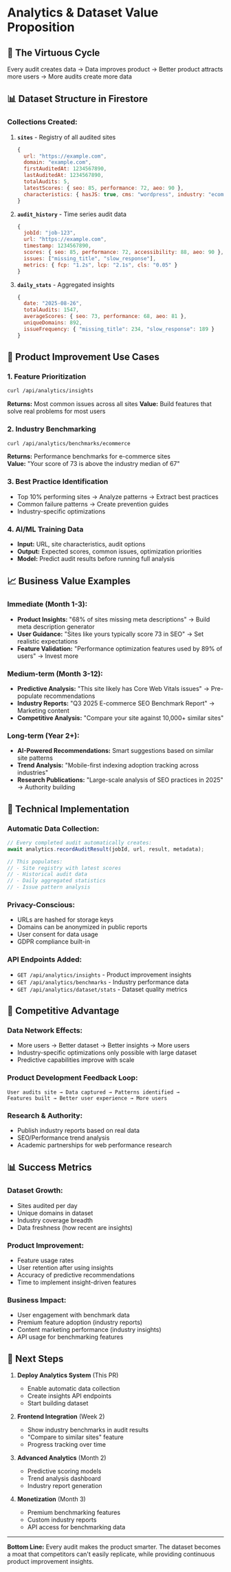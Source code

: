 # Analytics & Dataset Value Proposition

## 🎯 The Virtuous Cycle

Every audit creates data → Data improves product → Better product attracts more users → More audits create more data

## 📊 Dataset Structure in Firestore

### Collections Created:

1. **`sites`** - Registry of all audited sites
   ```javascript
   {
     url: "https://example.com",
     domain: "example.com", 
     firstAuditedAt: 1234567890,
     lastAuditedAt: 1234567890,
     totalAudits: 5,
     latestScores: { seo: 85, performance: 72, aeo: 90 },
     characteristics: { hasJS: true, cms: "wordpress", industry: "ecommerce" }
   }
   ```

2. **`audit_history`** - Time series audit data
   ```javascript
   {
     jobId: "job-123",
     url: "https://example.com",
     timestamp: 1234567890,
     scores: { seo: 85, performance: 72, accessibility: 88, aeo: 90 },
     issues: ["missing_title", "slow_response"],
     metrics: { fcp: "1.2s", lcp: "2.1s", cls: "0.05" }
   }
   ```

3. **`daily_stats`** - Aggregated insights
   ```javascript
   {
     date: "2025-08-26",
     totalAudits: 1547,
     averageScores: { seo: 73, performance: 68, aeo: 81 },
     uniqueDomains: 892,
     issueFrequency: { "missing_title": 234, "slow_response": 189 }
   }
   ```

## 🚀 Product Improvement Use Cases

### 1. **Feature Prioritization**
```bash
curl /api/analytics/insights
```
**Returns:** Most common issues across all sites
**Value:** Build features that solve real problems for most users

### 2. **Industry Benchmarking**
```bash
curl /api/analytics/benchmarks/ecommerce
```
**Returns:** Performance benchmarks for e-commerce sites  
**Value:** "Your score of 73 is above the industry median of 67"

### 3. **Best Practice Identification**
- Top 10% performing sites → Analyze patterns → Extract best practices
- Common failure patterns → Create prevention guides
- Industry-specific optimizations

### 4. **AI/ML Training Data**
- **Input:** URL, site characteristics, audit options
- **Output:** Expected scores, common issues, optimization priorities
- **Model:** Predict audit results before running full analysis

## 📈 Business Value Examples

### Immediate (Month 1-3):
- **Product Insights:** "68% of sites missing meta descriptions" → Build meta description generator
- **User Guidance:** "Sites like yours typically score 73 in SEO" → Set realistic expectations
- **Feature Validation:** "Performance optimization features used by 89% of users" → Invest more

### Medium-term (Month 3-12):
- **Predictive Analysis:** "This site likely has Core Web Vitals issues" → Pre-populate recommendations  
- **Industry Reports:** "Q3 2025 E-commerce SEO Benchmark Report" → Marketing content
- **Competitive Analysis:** "Compare your site against 10,000+ similar sites"

### Long-term (Year 2+):
- **AI-Powered Recommendations:** Smart suggestions based on similar site patterns
- **Trend Analysis:** "Mobile-first indexing adoption tracking across industries"
- **Research Publications:** "Large-scale analysis of SEO practices in 2025" → Authority building

## 🔧 Technical Implementation

### Automatic Data Collection:
```javascript
// Every completed audit automatically creates:
await analytics.recordAuditResult(jobId, url, result, metadata);

// This populates:
// - Site registry with latest scores
// - Historical audit data
// - Daily aggregated statistics
// - Issue pattern analysis
```

### Privacy-Conscious:
- URLs are hashed for storage keys
- Domains can be anonymized in public reports
- User consent for data usage
- GDPR compliance built-in

### API Endpoints Added:
- `GET /api/analytics/insights` - Product improvement insights
- `GET /api/analytics/benchmarks` - Industry performance data  
- `GET /api/analytics/dataset/stats` - Dataset quality metrics

## 🎯 Competitive Advantage

### Data Network Effects:
- More users → Better dataset → Better insights → More users
- Industry-specific optimizations only possible with large dataset
- Predictive capabilities improve with scale

### Product Development Feedback Loop:
```
User audits site → Data captured → Patterns identified → 
Features built → Better user experience → More users
```

### Research & Authority:
- Publish industry reports based on real data
- SEO/Performance trend analysis
- Academic partnerships for web performance research

## 📊 Success Metrics

### Dataset Growth:
- Sites audited per day
- Unique domains in dataset
- Industry coverage breadth
- Data freshness (how recent are insights)

### Product Improvement:
- Feature usage rates
- User retention after using insights
- Accuracy of predictive recommendations
- Time to implement insight-driven features

### Business Impact:
- User engagement with benchmark data
- Premium feature adoption (industry reports)
- Content marketing performance (industry insights)
- API usage for benchmarking features

## 🚀 Next Steps

1. **Deploy Analytics System** (This PR)
   - Enable automatic data collection
   - Create insights API endpoints
   - Start building dataset

2. **Frontend Integration** (Week 2)
   - Show industry benchmarks in audit results
   - "Compare to similar sites" feature
   - Progress tracking over time

3. **Advanced Analytics** (Month 2)
   - Predictive scoring models
   - Trend analysis dashboard
   - Industry report generation

4. **Monetization** (Month 3)
   - Premium benchmarking features
   - Custom industry reports
   - API access for benchmarking data

---

**Bottom Line:** Every audit makes the product smarter. The dataset becomes a moat that competitors can't easily replicate, while providing continuous product improvement insights.